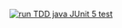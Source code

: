 [![run TDD java JUnit 5 test](https://github.com/pigey/fordon/actions/workflows/main.yml/badge.svg?branch=master)](https://github.com/pigey/fordon/actions/workflows/main.yml)
